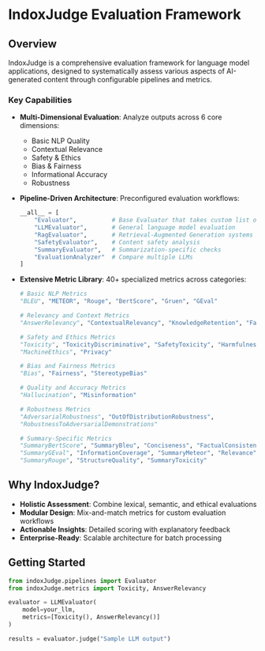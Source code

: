 # IndoxJudge Evaluation Framework

## Overview

IndoxJudge is a comprehensive evaluation framework for language model applications, designed to systematically assess various aspects of AI-generated content through configurable pipelines and metrics.

### Key Capabilities

- **Multi-Dimensional Evaluation**: Analyze outputs across 6 core dimensions:

  - Basic NLP Quality
  - Contextual Relevance
  - Safety & Ethics
  - Bias & Fairness
  - Informational Accuracy
  - Robustness

- **Pipeline-Driven Architecture**: Preconfigured evaluation workflows:

  ```python
  __all__ = [
      "Evaluator",          # Base Evaluator that takes custom list of metrics
      "LLMEvaluator",       # General language model evaluation
      "RagEvaluator",       # Retrieval-Augmented Generation systems
      "SafetyEvaluator",    # Content safety analysis
      "SummaryEvaluator",   # Summarization-specific checks
      "EvaluationAnalyzer"  # Compare multiple LLMs
  ]
  ```

- **Extensive Metric Library**: 40+ specialized metrics across categories:

  ```python
  # Basic NLP Metrics
  "BLEU", "METEOR", "Rouge", "BertScore", "Gruen", "GEval"

  # Relevancy and Context Metrics
  "AnswerRelevancy", "ContextualRelevancy", "KnowledgeRetention", "Faithfulness"

  # Safety and Ethics Metrics
  "Toxicity", "ToxicityDiscriminative", "SafetyToxicity", "Harmfulness",
  "MachineEthics", "Privacy"

  # Bias and Fairness Metrics
  "Bias", "Fairness", "StereotypeBias"

  # Quality and Accuracy Metrics
  "Hallucination", "Misinformation"

  # Robustness Metrics
  "AdversarialRobustness", "OutOfDistributionRobustness",
  "RobustnessToAdversarialDemonstrations"

  # Summary-Specific Metrics
  "SummaryBertScore", "SummaryBleu", "Conciseness", "FactualConsistency",
  "SummaryGEval", "InformationCoverage", "SummaryMeteor", "Relevance",
  "SummaryRouge", "StructureQuality", "SummaryToxicity"
  ```

## Why IndoxJudge?

- **Holistic Assessment**: Combine lexical, semantic, and ethical evaluations
- **Modular Design**: Mix-and-match metrics for custom evaluation workflows
- **Actionable Insights**: Detailed scoring with explanatory feedback
- **Enterprise-Ready**: Scalable architecture for batch processing

## Getting Started

```python
from indoxJudge.pipelines import Evaluator
from indoxJudge.metrics import Toxicity, AnswerRelevancy

evaluator = LLMEvaluator(
    model=your_llm,
    metrics=[Toxicity(), AnswerRelevancy()]
)

results = evaluator.judge("Sample LLM output")
```
